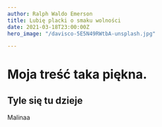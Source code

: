 ```yaml
---
author: Ralph Waldo Emerson
title: Lubię placki o smaku wolności
date: 2021-03-18T23:00:00Z
hero_image: "/davisco-5E5N49RWtbA-unsplash.jpg"

---
```

# Moja treść taka piękna.

## Tyle się tu dzieje

Malinaa
